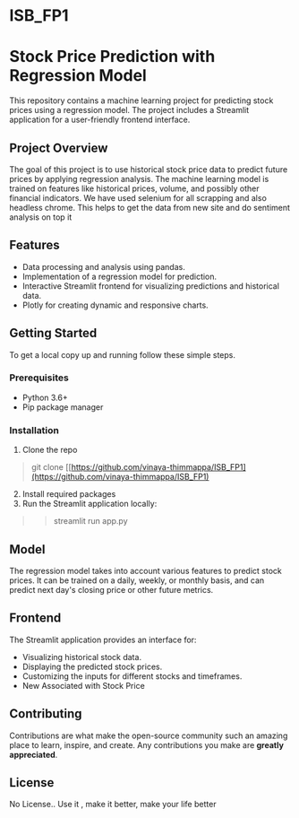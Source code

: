 # ISB_FP1
# Stock Price Prediction with Regression Model

This repository contains a machine learning project for predicting stock prices using a regression model. The project includes a Streamlit application for a user-friendly frontend interface.

## Project Overview

The goal of this project is to use historical stock price data to predict future prices by applying regression analysis. The machine learning model is trained on features like historical prices, volume, and possibly other financial indicators.
We have  used selenium for all scrapping and also headless chrome. This helps to get the data from new site and do  sentiment analysis on top it 

## Features

- Data processing and analysis using pandas.
- Implementation of a regression model for prediction.
- Interactive Streamlit frontend for visualizing predictions and historical data.
- Plotly for creating dynamic and responsive charts.

## Getting Started

To get a local copy up and running follow these simple steps.

### Prerequisites

- Python 3.6+
- Pip package manager

### Installation

1. Clone the repo
> git clone [[https://github.com/vinaya-thimmappa/ISB_FP1](https://github.com/vinaya-thimmappa/ISB_FP1) 
2. Install required packages
3. Run the Streamlit application locally:
> > streamlit run app.py

## Model

The regression model takes into account various features to predict stock prices. It can be trained on a daily, weekly, or monthly basis, and can predict next day's closing price or other future metrics.

## Frontend

The Streamlit application provides an interface for:

- Visualizing historical stock data.
- Displaying the predicted stock prices.
- Customizing the inputs for different stocks and timeframes.
- New Associated with Stock Price 


## Contributing

Contributions are what make the open-source community such an amazing place to learn, inspire, and create. Any contributions you make are **greatly appreciated**.

## License
No License.. Use it , make it better, make your life better 




